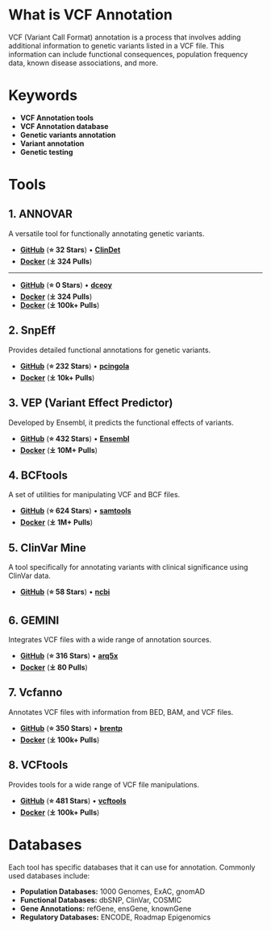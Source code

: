 # What is VCF Annotation
VCF (Variant Call Format) annotation is a process that involves adding additional information to genetic variants listed in a VCF file. This information can include functional consequences, population frequency data, known disease associations, and more.

# Keywords
- **VCF Annotation tools**
- **VCF Annotation database**
- **Genetic variants annotation**
- **Variant annotation**
- **Genetic testing**


# Tools

## 1. ANNOVAR 
A versatile tool for functionally annotating genetic variants.
- **[GitHub](https://github.com/clindet/anor)**  (**⭐ 32 Stars**) • [**ClinDet**](https://github.com/clindet/) 
- **[Docker](https://registry.hub.docker.com/r/bioinstaller/annovarr)** (**⤓ 324 Pulls**)
- ---
- **[GitHub](https://github.com/dceoy/annovar-vcf-cli)**  (**⭐ 0 Stars**) • [**dceoy**](https://github.com/dceoy) 
- **[Docker](https://registry.hub.docker.com/r/bioinstaller/annovarr)** (**⤓ 324 Pulls**)
- **[Docker](https://hub.docker.com/r/bioinfochrustrasbourg/annovar)** (**⤓ 100k+ Pulls**)
  
## 2. SnpEff
Provides detailed functional annotations for genetic variants.

- **[GitHub](https://github.com/pcingola/SnpEff)**  (**⭐ 232 Stars**) • [**pcingola**](https://github.com/pcingola/) 
- **[Docker](https://hub.docker.com/r/nfcore/snpeff)** (**⤓ 10k+ Pulls**)

## 3. VEP (Variant Effect Predictor)
Developed by Ensembl, it predicts the functional effects of variants.

- **[GitHub](https://github.com/Ensembl/ensembl-vep)**  (**⭐ 432 Stars**) • [**Ensembl**](https://github.com/Ensembl) 
- **[Docker](https://hub.docker.com/r/ensemblorg/ensembl-vep)** (**⤓ 10M+ Pulls**)

## 4. BCFtools
 A set of utilities for manipulating VCF and BCF files.
 
 - **[GitHub](https://github.com/samtools/bcftools)**  (**⭐ 624 Stars**) • [**samtools**](https://github.com/samtools/) 
- **[Docker](https://hub.docker.com/r/biocontainers/bcftools)** (**⤓ 1M+ Pulls**)

## 5. ClinVar Mine
A tool specifically for annotating variants with clinical significance using ClinVar data.

- **[GitHub](https://github.com/ncbi/clinvar)**  (**⭐ 58 Stars**) • [**ncbi**](https://github.com/ncbi) 


## 6. GEMINI
Integrates VCF files with a wide range of annotation sources.

- **[GitHub](https://github.com/arq5x/gemini)**  (**⭐ 316 Stars**) • [**arq5x**](https://github.com/arq5x) 
- **[Docker](https://hub.docker.com/r/sibswiss/gemini)** (**⤓ 80 Pulls**)

## 7. Vcfanno
Annotates VCF files with information from BED, BAM, and VCF files.

- **[GitHub](https://github.com/brentp/vcfanno)**  (**⭐ 350 Stars**) • [**brentp**](https://github.com/brentp) 
- **[Docker](https://hub.docker.com/r/clinicalgenomics/vcfanno)** (**⤓ 100k+ Pulls**)


## 8. VCFtools
Provides tools for a wide range of VCF file manipulations.

- **[GitHub](https://github.com/vcftools/vcftools)**  (**⭐ 481 Stars**) • [**vcftools**](https://github.com/vcftools) 
- **[Docker](https://hub.docker.com/r/biocontainers/vcftools)** (**⤓ 100k+ Pulls**)

# Databases
Each tool has specific databases that it can use for annotation. Commonly used databases include:

- **Population Databases:** 1000 Genomes, ExAC, gnomAD
- **Functional Databases:** dbSNP, ClinVar, COSMIC
- **Gene Annotations:** refGene, ensGene, knownGene
- **Regulatory Databases:** ENCODE, Roadmap Epigenomics



